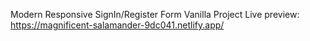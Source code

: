 Modern Responsive SignIn/Register Form
Vanilla Project
Live preview: https://magnificent-salamander-9dc041.netlify.app/